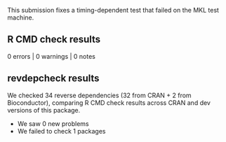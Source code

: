 This submission fixes a timing-dependent test that failed on the MKL test machine.

## R CMD check results

0 errors | 0 warnings | 0 notes

## revdepcheck results

We checked 34 reverse dependencies (32 from CRAN + 2 from Bioconductor), comparing R CMD check results across CRAN and dev versions of this package.

 * We saw 0 new problems
 * We failed to check 1 packages

